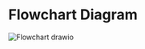 # Flowchart Diagram
![Flowchart drawio](https://user-images.githubusercontent.com/98844293/154705216-b9e8778e-e098-427a-a3fd-a7a079ed813f.png)





